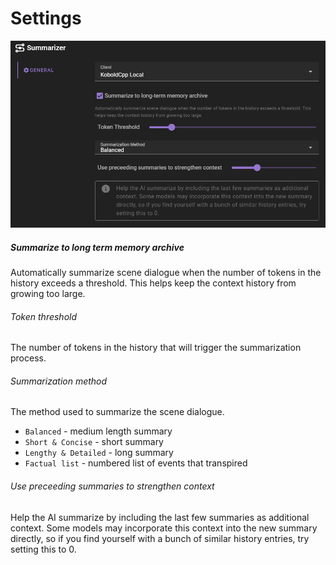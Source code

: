 # Settings

![Summarizer agent settings](/img/0.26.0/summarizer-agent-settings.png)

##### Summarize to long term memory archive

Automatically summarize scene dialogue when the number of tokens in the history exceeds a threshold. This helps keep the context history from growing too large.

###### Token threshold

The number of tokens in the history that will trigger the summarization process.

###### Summarization method

The method used to summarize the scene dialogue. 

- `Balanced` - medium length summary
- `Short & Concise` - short summary
- `Lengthy & Detailed` - long summary
- `Factual list` - numbered list of events that transpired

###### Use preceeding summaries to strengthen context

Help the AI summarize by including the last few summaries as additional context. Some models may incorporate this context into the new summary directly, so if you find yourself with a bunch of similar history entries, try setting this to 0.